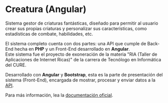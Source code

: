 # Creatura (Angular)  

Sistema gestor de criaturas fantásticas, diseñado para permitir al usuario 
crear sus propias criaturas y personalizar sus características, 
como estadísticas de combate, habilidades, etc.  

El sistema completo cuenta con dos partes: una API que cumple de Back-End hecha en **PHP** y un Front-End desarrollado en **Angular**.  
Este sistema fue el proyecto de exoneración de la materia "RIA (Taller de Aplicaciones de Internet Ricas)" de la carrera de Tecnólogo en Informática del CURE.  

Desarrollado con **Angular** y **Bootstrap**, esta es la parte de presentación del sistema (Front-End), encargada de mostrar, procesar y enviar datos a la [API](https://github.com/LatiosLaw/Creatura_PHP).  

Para más información, lea la [documentación oficial](https://drive.google.com/file/d/1MTOnLv6uJ1HWjixXiNlgNOZRYMZpYZzR/view?usp=sharing).  
